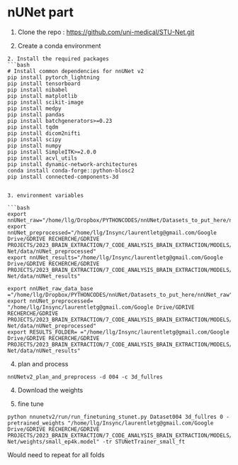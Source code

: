 # nUNet part
1. Clone the repo : https://github.com/uni-medical/STU-Net.git

2. Create a conda environment



```
2. Install the required packages
```bash
# Install common dependencies for nnUNet v2
pip install pytorch_lightning
pip install tensorboard
pip install nibabel
pip install matplotlib
pip install scikit-image
pip install medpy
pip install pandas
pip install batchgenerators>=0.23
pip install tqdm
pip install dicom2nifti
pip install scipy
pip install numpy
pip install SimpleITK>=2.0.0
pip install acvl_utils
pip install dynamic-network-architectures
conda install conda-forge::python-blosc2
pip install connected-components-3d


3. environment variables

```bash
export nnUNet_raw="/home/llg/Dropbox/PYTHONCODES/nnUNet/Datasets_to_put_here/nnUNet_raw"
export nnUNet_preprocessed="/home/llg/Insync/laurentletg@gmail.com/Google Drive/GDRIVE RECHERCHE/GDRIVE PROJECTS/2023_BRAIN_EXTRACTION/7_CODE_ANALYSIS_BRAIN_EXTRACTION/MODELS/STU-Net/data/nUNet_preprocessed"
export nnUNet_results="/home/llg/Insync/laurentletg@gmail.com/Google Drive/GDRIVE RECHERCHE/GDRIVE PROJECTS/2023_BRAIN_EXTRACTION/7_CODE_ANALYSIS_BRAIN_EXTRACTION/MODELS/STU-Net/data/nUNet_results"
```

```aiignore
export nnUNet_raw_data_base  ="/home/llg/Dropbox/PYTHONCODES/nnUNet/Datasets_to_put_here/nnUNet_raw"
export nnUNet_preprocessed= "/home/llg/Insync/laurentletg@gmail.com/Google Drive/GDRIVE RECHERCHE/GDRIVE PROJECTS/2023_BRAIN_EXTRACTION/7_CODE_ANALYSIS_BRAIN_EXTRACTION/MODELS/STU-Net/data/nUNet_preprocessed"
export RESULTS_FOLDER= ="/home/llg/Insync/laurentletg@gmail.com/Google Drive/GDRIVE RECHERCHE/GDRIVE PROJECTS/2023_BRAIN_EXTRACTION/7_CODE_ANALYSIS_BRAIN_EXTRACTION/MODELS/STU-Net/data/nUNet_results"

```


4. plan and process
```aiignore
nnUNetv2_plan_and_preprocess -d 004 -c 3d_fullres
```

4. Download the weights


5. fine tune
```aiignore
python nnunetv2/run/run_finetuning_stunet.py Dataset004 3d_fullres 0 -pretrained_weights "/home/llg/Insync/laurentletg@gmail.com/Google Drive/GDRIVE RECHERCHE/GDRIVE PROJECTS/2023_BRAIN_EXTRACTION/7_CODE_ANALYSIS_BRAIN_EXTRACTION/MODELS/STU-Net/weights/small_ep4k.model" -tr STUNetTrainer_small_ft 

```

Would need to repeat for all folds






